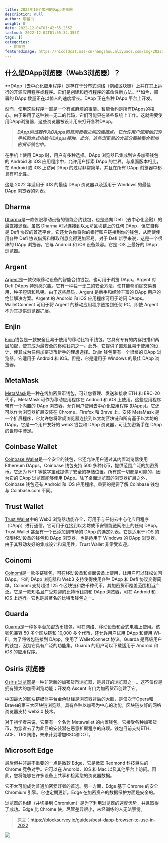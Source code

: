 ```yaml
---
title: 2022年10个常用的Dapp浏览器
description: null
author: 李留白
weight: 0
date: 2022-12-04T01:42:55.255Z
lastmod: 2022-12-04T01:55:34.355Z
tags: []
categories:
  - 区块链
featuredImage: https://hicoldcat.oss-cn-hangzhou.aliyuncs.com/img/20221204094312.png
---
```


## 什么是DApp浏览器（Web3浏览器）？

**DApp（去中心化应用程序）是存在于分布式网络（例如区块链）上并在其上运行的开源应用程序或程序。它们是创建和运行程序的革命性新方法。**如今，部署的 DApp 数量正在以惊人的速度增长。DApp 正在各种 DApp 平台上开发。

然而，使用这些程序一直是一个有点麻烦的事情。智能合约是所有DApps的核心。由于采用了这种独一无二的代码，它们可能只在某些系统上工作。这就需要使用DApp浏览器，这些浏览器被设计用来打开各种DApp。

> ***DApp浏览器作为DApps和其消费者之间的连接点。它允许用户使用他们的手机和台式电脑与DApps接触。此外，这些浏览器的大部分都被整合到加密货币钱包中。***

在手机上使用 DApp 时，用户有多种选择。DApp 浏览器已集成到许多加密钱包的 Android 和 iOS 应用程序中，允许用户探索 DApp 的世界。与桌面版本相比，在 Android 或 iOS 上访问 DApp 的过程非常简单，并且在所有 DApp 浏览器中都具有可比性。

这是 2022 年适用于 iOS 的最佳 DApp 浏览器以及适用于 Windows 的最佳 DApp 浏览器的列表。

## Dharma

[Dharma](https://www.dharma.io/)是一款仅限移动设备的智能合约钱包，也是通向 Defi（去中心化金融）的最直接途径。虽然 Dharma 可以连接到以太坊区块链上的任何 DApp，但它自称是 Defi 协议的首选平台。它还允许你将你的银行账户链接到你的钱包，从而使使用各种 Defi 协议借贷和赚取利息变得更加容易。对于 Defi 新手来说，这是一个很棒的 DApp 浏览器。它与 Android 和 iOS 设备兼容。它是 iOS 上最好的 DApp 浏览器。

## Argent

[Argent](https://www.argent.xyz/)是一款仅限移动设备的智能合约钱包，也可用于浏览 DApp。Argent 对 Defi DApps 特别感兴趣。它有一种独一无二的安全方法，使其能够消除交易费用、种子短语和私钥。由于这些品质，Argent 是新手和经验丰富的 DApp 用户的绝佳解决方案。Argent 的 Android 和 iOS 应用程序可用于访问 DApps。WalletConnect 可用于将 Argent 的移动应用程序链接到任何 PC，即使 Argent 不为其提供浏览器扩展。

## Enjin

[Enjin](https://enjin.io/)钱包是一款安全且易于使用的移动比特币钱包。它具有专有的内存扫描和两层加密，使其成为最安全的移动钱包之一。此外，它提供了直观且易于使用的设计，使其成为任何加密货币新手的理想选择。Enjin 钱包带有一个很棒的 DApp 浏览器。它适用于 Android 和 iOS。但是，它是适用于 Windows 的最佳 DApp 浏览器。

## MetaMask

[MetaMask](https://metamask.io/)是一种在线加密货币钱包，可让您管理、发送和接收 ETH 和 ERC-20 代币。MetaMask 可作为移动应用程序在 Android 和 iOS 上使用。这些应用程序带有一个内置的 DApp 浏览器，允许用户使用去中心化应用程序 (DApps)。它还可以作为浏览器扩展安装在 Chrome、Firefox 和 Brave 上。安装 MetaMask 是一个扩展程序，它允许您将常规浏览器连接到以太坊区块链和所有基于以太坊的 DApp。它是一个用户友好的 web3 钱包和 DApp 浏览器，可让加密新手在 DApp 的世界中涉足。

## Coinbase Wallet

[Coinbase Wallet](https://www.coinbase.com/wallet)是一个安全的钱包，它还允许用户通过其内置浏览器使用 Ethereum DApps。Coinbase 钱包支持 500 多种代币，提供范围广泛的加密货币。它还为 NFT 等数字宝藏提供了安全的存储位置。所有这一切都是可能的，因为它的 DApp 浏览器能够使用 DApp。除了桌面浏览器的浏览器扩展之外，Coinbase 钱包还有 Android 和 iOS 应用程序。重要的是要了解 Coinbase 钱包与 Coinbase.com 不同。

## Trust Wallet

[Trust Wallet](https://trustwallet.com/)中的 Web3 浏览器功能齐全，可用于与任何去中心化应用程序（DApp）进行通信。它可用于连接到以太坊或币安智能链网络上的任何 DApp。Trust Wallet 甚至有一个已添加到市场的 DApp 的选定列表。它是适用于 iOS 的仅限移动设备的钱包和 DApp 浏览器，也是适用于 Windows 的 DApp 浏览器。由于其移动友好的集成设计和易用性，Trust Wallet 非常受欢迎。

## Coinomi

[Coinomi](https://www.coinomi.com/en/)是一款多链钱包，可在移动设备和桌面设备上使用，让用户可以轻松访问 DApp。它的 DApp 浏览器和 Web3 支持使得使用各种 DApp 和 Defi 协议变得简单。Coinomi 支持超过 125 个区块链和数千种代币，其加密货币覆盖范围相当广泛。它是一款知名且广受欢迎的比特币钱包和 DApp 浏览器，可在 Android 和 iOS 上运行。它也是最著名的比特币钱包之一。

## Guarda

[Guarda](https://guarda.com/)是一种多平台加密货币钱包，可在网络、移动设备和台式电脑上使用。该钱包兼容 50 多个区块链和 10,000 多个代币，还允许用户试用 DApp 和使用 Wi-Fi。为了将钱包链接到 DApp，使用了 WalletConnect 协议。Guarda 是高级用户的钱包，因为它具有广泛的功能集。Guarda 的用户可以下载适用于 Android 和 iOS 的应用程序。

## Osiris 浏览器

[Osiris 浏览器](https://browseosiris.com/)是一种非常新的加密货币浏览器，是最好的浏览器之一。这不仅仅是拥有强大的加密浏览功能；开发商 Ascent 专门为加密货币创建了它。

中国最大的区块链媒体平台金色财经是浏览器背后的大脑，是仅次于Opera和Brave的第三大区块链浏览器。具有各种以加密为中心的功能，区块链友好的网络浏览器支持 web3.0 技术。

对于初学者来说，它带有一个名为 Metawallet 的内置钱包。它接受各种加密货币，为您省去了为此目的安装潜在恶意扩展程序的麻烦。钱包目前支持ETH、ACE、TRX网络，未来计划增加BSC和DOT。

## Microsoft Edge

最后但并非最不重要的一点是微软 Edge，它是微软 Redmond 科技巨头的 Chrome 竞争对手。它可以在 Android、iOS 和 Mac 以及其他平台上访问。因此，您将能够在许多设备上共享和检索您的浏览器数据。

它不太可能成为普通加密爱好者的首选。另一方面，Edge 基于 Chrome 的安全 Chromium 引擎。它也定期更新。Edge 在加密资产的数据保护方面是安全的。

浏览器的构建（并切换到 Chromium）是为了利用浏览器的速度优势，并且取得了成功。Edge 比 Chrome 快，尽管差异很小，未经训练的人无法察觉。

> 原文：https://blocksurvey.io/guides/best-dapp-browser-to-use-in-2022

![](https://hicoldcat.oss-cn-hangzhou.aliyuncs.com/img/profile.jpg)